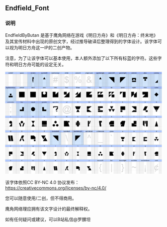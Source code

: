 ## Endfield_Font
### 说明

EndfieldByButan 是基于鹰角网络在游戏《明日方舟》和《明日方舟：终末地》及其宣传材料中出现的原创文字，经过推导破译后整理得到的字体设计。该字体可以视为明日方舟这一IP的二创产物。

注意，为了让该字体可以基本使用，本人额外添加了以下所有标蓝的字符。这些字符和明日方舟可能的设定无关。

![1](./font_overview.png)

该字体依照CC BY-NC 4.0 协议发布： https://creativecommons.org/licenses/by-nc/4.0/

您可以随意使用/二创，但不得商用。

鹰角网络理应拥有该文字设计的最终解释权。



如有任何疑问或建议，可以B站私信@罗醭坦
